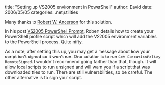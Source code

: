 
title: "Setting up VS2005 environment in PowerShell"
author: David
date: 2006/05/05
categories: .net;utilities

Many thanks to [Robert W. Anderson](http://et.cairene.net/) for this solution.

In his post [VS2005 PowerShell Prompt](http://et.cairene.net/2006/05/02/vs2005-powershell-prompt/), Robert details how to create your PowerShell profile script which will add the VS2005 environment variables to the PowerShell process. Quite nifty.

As a note, after setting this up, you may get a message about how your script isn't signed so it won't run. One solution is to run `Set-ExecutionPolicy RemoteSigned`. I wouldn't recommend going farther than that, though. It will allow local scripts to run unsigned and will warn you if a script that was downloaded tries to run. There are still vulnerabilities, so be careful. The other alternative is to sign your script.

